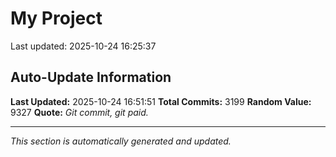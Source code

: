 # My Project


Last updated: 2025-10-24 16:25:37






































































































































































































































































































































































































































































































































































































































































































































































































































































































































































































































































































































































































































































































































































































































































































































































































































































































































































































































































































































































































































































































































































































































































































































































































































































































































































































































































































































































































































































































































































































































































































































































































































































































































































































































































































































































































































































































































## Auto-Update Information

**Last Updated:** 2025-10-24 16:51:51
**Total Commits:** 3199
**Random Value:** 9327
**Quote:** _Git commit, git paid._

---
_This section is automatically generated and updated._